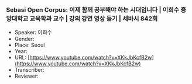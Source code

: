 ### Sebasi Open Corpus: 이제 함께 공부해야 하는 시대입니다 | 이희수 중앙대학교 교육학과 교수 | 강의 강연 영상 듣기 | 세바시 842회

- Speaker: 이희수
- Gender: 
- Place: Seoul
- Year: 
- URL: [https://www.youtube.com/watch?v=XKkJbKcfB2w](https://www.youtube.com/watch?v=XKkJbKcfB2w)
- Transcriber: 
- Reviewer: 


